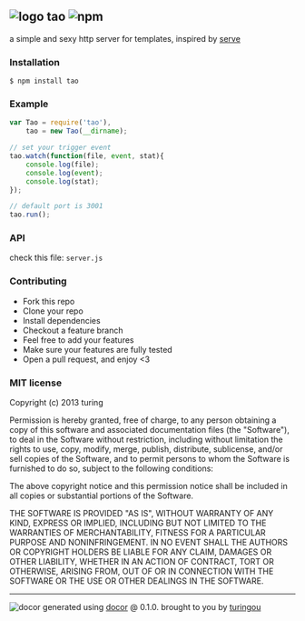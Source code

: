 ## ![logo](http://ww4.sinaimg.cn/large/61ff0de3gw1e8hjxtgfbaj201e01da9u.jpg) tao ![npm](https://badge.fury.io/js/tao.png)

a simple and sexy http server for templates, inspired by [serve](https://github.com/visionmedia/serve)

### Installation
````
$ npm install tao
````

### Example
````javascript
var Tao = require('tao'),
    tao = new Tao(__dirname);

// set your trigger event
tao.watch(function(file, event, stat){
    console.log(file);
    console.log(event);
    console.log(stat);
});

// default port is 3001
tao.run();
````

### API
check this file: `server.js`

### Contributing
- Fork this repo
- Clone your repo
- Install dependencies
- Checkout a feature branch
- Feel free to add your features
- Make sure your features are fully tested
- Open a pull request, and enjoy <3

### MIT license
Copyright (c) 2013 turing

Permission is hereby granted, free of charge, to any person obtaining a copy
of this software and associated documentation files (the "Software"), to deal
in the Software without restriction, including without limitation the rights
to use, copy, modify, merge, publish, distribute, sublicense, and/or sell
copies of the Software, and to permit persons to whom the Software is
furnished to do so, subject to the following conditions:

The above copyright notice and this permission notice shall be included in
all copies or substantial portions of the Software.

THE SOFTWARE IS PROVIDED "AS IS", WITHOUT WARRANTY OF ANY KIND, EXPRESS OR
IMPLIED, INCLUDING BUT NOT LIMITED TO THE WARRANTIES OF MERCHANTABILITY,
FITNESS FOR A PARTICULAR PURPOSE AND NONINFRINGEMENT. IN NO EVENT SHALL THE
AUTHORS OR COPYRIGHT HOLDERS BE LIABLE FOR ANY CLAIM, DAMAGES OR OTHER
LIABILITY, WHETHER IN AN ACTION OF CONTRACT, TORT OR OTHERWISE, ARISING FROM,
OUT OF OR IN CONNECTION WITH THE SOFTWARE OR THE USE OR OTHER DEALINGS IN
THE SOFTWARE.

---
![docor](https://cdn1.iconfinder.com/data/icons/windows8_icons_iconpharm/26/doctor.png)
generated using [docor](https://github.com/turingou/docor.git) @ 0.1.0. brought to you by [turingou](https://github.com/turingou)